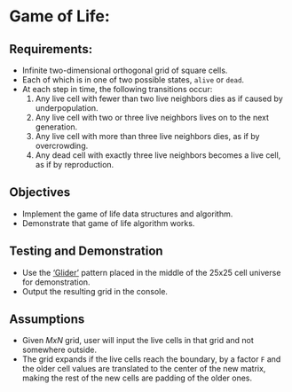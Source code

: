 <h1>Game of Life:</h1>

<h2>Requirements:</h2>

 - Infinite two-dimensional orthogonal grid of square cells.
 - Each of which is in one of two possible states, `alive` or `dead`.
 - At each step in time, the following transitions occur:
   1. Any live cell with fewer than two live neighbors dies as if caused by underpopulation.
   2. Any live cell with two or three live neighbors lives on to the next generation.
   3. Any live cell with more than three live neighbors dies, as if by overcrowding.
   4. Any dead cell with exactly three live neighbors becomes a live cell, as if by reproduction.

 <h2>Objectives</h2>
 
 - Implement the game of life data structures and algorithm.
 - Demonstrate that game of life algorithm works.

<h2> Testing and Demonstration</h2>

- Use the <a href="https://conwaylife.com/wiki/Gosper_glider_gun">‘Glider’</a> pattern placed in the middle of the 25x25 cell universe for demonstration.
- Output the resulting grid in the console.

<h2>Assumptions</h2>

- Given *MxN* grid, user will input the live cells in that grid and not somewhere outside.
- The grid expands if the live cells reach the boundary, by a factor `F` and the older cell values are translated to the center of the new matrix, making the rest of the new cells are padding of the older ones.
